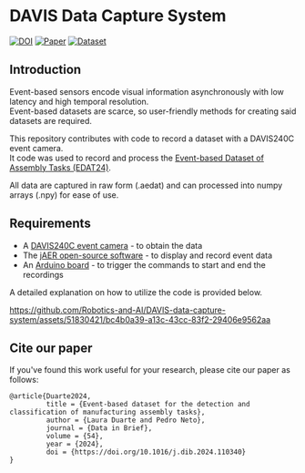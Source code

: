# DAVIS Data Capture System

[![DOI](https://zenodo.org/badge/741917894.svg)](https://zenodo.org/doi/10.5281/zenodo.10569637)
[![Paper](https://img.shields.io/badge/Paper-10.1016/j.dib.2024.110340-blue)](https://doi.org/10.1016/j.dib.2024.110340)
[![Dataset](https://img.shields.io/badge/Dataset-10.5281/zenodo.10688518-blue)](https://doi.org/10.5281/zenodo.10688518)

## Introduction

Event-based sensors encode visual information asynchronously with low latency and high temporal resolution.  
Event-based datasets are scarce, so user-friendly methods for creating said datasets are required.

This repository contributes with code to record a dataset with a DAVIS240C event camera.  
It code was used to record and process the <a href="https://zenodo.org/records/10562563">Event-based Dataset of Assembly Tasks (EDAT24)</a>.

All data are captured in raw form (.aedat) and can processed into numpy arrays (.npy) for ease of use.

## Requirements

- A <a href="https://docs.inivation.com/_static/hardware_guides/davis240.pdf">DAVIS240C event camera</a> - to obtain the data
- The <a href="http://jaerproject.org">jAER open-source software</a> - to display and record event data
- An <a href="https://www.arduino.cc">Arduino board</a> - to trigger the commands to start and end the recordings

A detailed explanation on how to utilize the code is provided below.

https://github.com/Robotics-and-AI/DAVIS-data-capture-system/assets/51830421/bc4b0a39-a13c-43cc-83f2-29406e9562aa

## Cite our paper
If you've found this work useful for your research, please cite our paper as follows:

```
@article{Duarte2024,
         title = {Event-based dataset for the detection and classification of manufacturing assembly tasks},
         author = {Laura Duarte and Pedro Neto},
         journal = {Data in Brief},
         volume = {54},
         year = {2024},
         doi = {https://doi.org/10.1016/j.dib.2024.110340}
}
```




